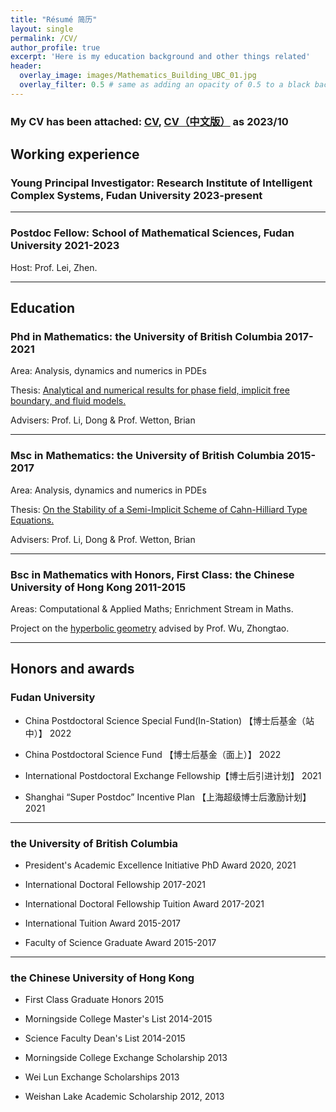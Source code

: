 ```yaml
---
title: "Résumé 简历"
layout: single
permalink: /CV/
author_profile: true
excerpt: 'Here is my education background and other things related'
header:
  overlay_image: images/Mathematics_Building_UBC_01.jpg
  overlay_filter: 0.5 # same as adding an opacity of 0.5 to a black background
---
```


### My CV has been attached: [CV](/file/cv.pdf), [CV（中文版）](/file/cv_中文.pdf) as 2023/10

## Working experience

### Young Principal Investigator: Research Institute of Intelligent Complex Systems, Fudan University  2023-present

***

### Postdoc Fellow: School of Mathematical Sciences, Fudan University                                  2021-2023

Host: Prof. Lei, Zhen.
***

## Education 

### Phd in Mathematics: the University of British Columbia                            2017-2021

Area: Analysis, dynamics and numerics in PDEs

Thesis: [Analytical and numerical results for phase field, implicit free boundary, and fluid models.](/file/ubc_2021_november_cheng_xinyu.pdf)


Advisers: Prof. Li, Dong & Prof. Wetton, Brian

***




### Msc in Mathematics: the University of British Columbia                             2015-2017

Area: Analysis, dynamics and numerics in PDEs

Thesis: [On the Stability of a Semi-Implicit Scheme of Cahn-Hilliard Type Equations.](/file/ubc_2017_september_cheng_xinyu.pdf)

Advisers: Prof. Li, Dong & Prof. Wetton, Brian


***


### Bsc in Mathematics with Honors, First Class: the Chinese University of Hong Kong   2011-2015

Areas: Computational & Applied Maths; Enrichment Stream in Maths.

Project on the [hyperbolic geometry](/file/hyperbolic_geometry.pdf) advised by Prof. Wu, Zhongtao.

--------------------------------




##  Honors and awards

### Fudan University
+ China Postdoctoral Science Special Fund(In-Station)    【博士后基金（站中）】         2022  
            
+ China Postdoctoral Science Fund   【博士后基金（面上）】                              2022

+ International Postdoctoral Exchange Fellowship【博士后引进计划】                     2021

+ Shanghai “Super Postdoc” Incentive Plan 【上海超级博士后激励计划】                    2021 

***

### the University of British Columbia
+ President's Academic Excellence Initiative PhD Award                            2020, 2021

+ International Doctoral Fellowship                                               2017-2021   

+ International Doctoral Fellowship Tuition Award                                 2017-2021       

+ International Tuition Award                                                     2015-2017                 

+ Faculty of Science Graduate Award                                               2015-2017             

***

### the Chinese University of Hong Kong

+ First Class Graduate Honors                                                     2015    

+ Morningside College Master's List                                               2014-2015

+ Science Faculty Dean's List                                                     2014-2015

+ Morningside College Exchange Scholarship                                        2013

+ Wei Lun Exchange Scholarships                                                   2013

+ Weishan Lake Academic Scholarship                                               2012, 2013



